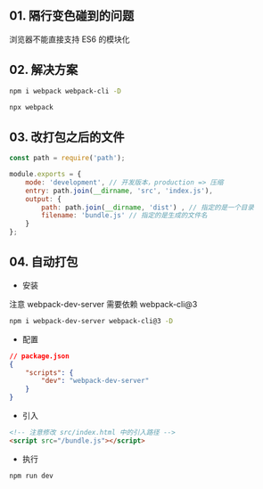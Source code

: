 ## 01. 隔行变色碰到的问题

浏览器不能直接支持 ES6 的模块化

## 02. 解决方案

```bash
npm i webpack webpack-cli -D
```

```bash
npx webpack
```

## 03. 改打包之后的文件

```js
const path = require('path');

module.exports = {
    mode: 'development', // 开发版本，production => 压缩
    entry: path.join(__dirname, 'src', 'index.js'),
    output: {
        path: path.join(__dirname, 'dist') , // 指定的是一个目录
        filename: 'bundle.js' // 指定的是生成的文件名
    }
};
```

## 04. 自动打包

- 安装

注意 webpack-dev-server 需要依赖 webpack-cli@3

```bash
npm i webpack-dev-server webpack-cli@3 -D
```

- 配置

```json
// package.json
{
    "scripts": {
        "dev": "webpack-dev-server"
    }
}
```

- 引入

```html
<!-- 注意修改 src/index.html 中的引入路径 -->
<script src="/bundle.js"></script>
```

- 执行

```bash
npm run dev
```